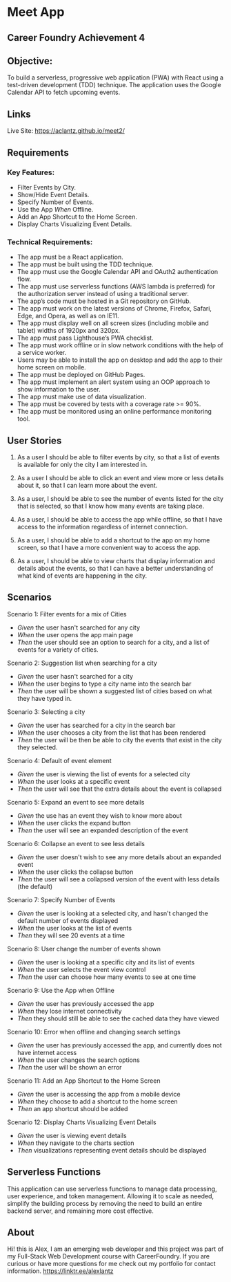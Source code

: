 # Meet App
## Career Foundry Achievement 4

## Objective:
To build a serverless, progressive web application (PWA) with React using a
test-driven development (TDD) technique. The application uses the Google
Calendar API to fetch upcoming events.

## Links
Live Site: https://aclantz.github.io/meet2/

## Requirements
### Key Features:
- Filter Events by City.
- Show/Hide Event Details.
- Specify Number of Events.
- Use the App *When* Offline.
- Add an App Shortcut to the Home Screen.
- Display Charts Visualizing Event Details.

### Technical Requirements:
- The app must be a React application.
- The app must be built using the TDD technique.
- The app must use the Google Calendar API and OAuth2 authentication flow.
- The app must use serverless functions (AWS lambda is preferred) for the authorization server
instead of using a traditional server.
- The app’s code must be hosted in a Git repository on GitHub.
- The app must work on the latest versions of Chrome, Firefox, Safari, Edge, and Opera, as well
as on IE11.
- The app must display well on all screen sizes (including mobile and tablet) widths of 1920px
and 320px.
- The app must pass Lighthouse’s PWA checklist.
- The app must work offline or in slow network conditions with the help of a service worker.
- Users may be able to install the app on desktop and add the app to their home screen on
mobile.
- The app must be deployed on GitHub Pages.
- The app must implement an alert system using an OOP approach to show information to the
user.
- The app must make use of data visualization.
- The app must be covered by tests with a coverage rate >= 90%.
- The app must be monitored using an online performance monitoring tool.

## User Stories

1. As a user I should be able to filter events by city, so that a list of events is available for only the city I am interested in.

2. As a user I should be able to click an event and view more or less details about it, so that I can learn more about the event.

3. As a user, I should be able to see the number of events listed for the city that is selected, so that I know how many events are taking place.

4. As a user, I should be able to access the app while offline, so that I have access to the information regardless of internet connection.

5. As a user, I should be able to add a shortcut to the app on my home screen, so that I have a more convenient way to access the app.

6. As a user, I should be able to view charts that display information and details about the events, so that I can have a better understanding of what kind of events are happening in the city.

## Scenarios 
Scenario 1: Filter events for a mix of Cities 
  - *Given* the user hasn't searched for any city 
  - *When* the user opens the app main page
  - *Then* the user should see an option to search for a city, and a list of events for a variety of cities.

Scenario 2: Suggestion list when searching for a city
  - *Given* the user hasn't searched for a city 
  - *When* the user begins to type a city name into the search bar
  - *Then* the user will be shown a suggested list of cities based on what they have typed in.

Scenario 3: Selecting a city
  - *Given* the user has searched for a city in the search bar
  - *When* the user chooses a city from the list that has been rendered
  - *Then* the user will be then be able to city the events that exist in the city they selected.

Scenario 4: Default of event element
  - *Given* the user is viewing the list of events for a selected city
  - *When* the user looks at a specific event
  - *Then* the user will see that the extra details about the event is collapsed

Scenario 5: Expand an event to see more details
  - *Given* the use has an event they wish to know more about
  - *When* the user clicks the expand button
  - *Then* the user will see an expanded description of the event

Scenario 6: Collapse an event to see less details
  - *Given* the user doesn't wish to see any more details about an expanded event
  - *When* the user clicks the collapse button
  - *Then* the user will see a collapsed version of the event with less details (the default)
  
Scenario 7: Specify Number of Events 
  - *Given* the user is looking at a selected city, and hasn't changed the default number of events displayed 
  - *When* the user looks at the list of events
  - *Then* they will see 20 events at a time

Scenario 8: User change the number of events shown
  - *Given* the user is looking at a specific city and its list of events
  - *When* the user selects the event view control
  - *Then* the user can choose how many events to see at one time
  
Scenario 9: Use the App when Offline 
  - *Given* the user has previously accessed the app 
  - *When* they lose internet connectivity 
  - *Then* they should still be able to see the cached data they have viewed

Scenario 10: Error when offline and changing search settings
  - *Given* the user has previously accessed the app, and currently does not have internet access
  - *When* the user changes the search options
  - *Then* the user will be shown an error
  
Scenario 11: Add an App Shortcut to the Home Screen
  - *Given* the user is accessing the app from a mobile device 
  - *When* they choose to add a shortcut to the home screen 
  - *Then* an app shortcut should be added 
  
Scenario 12: Display Charts Visualizing Event Details 
  - *Given* the user is viewing event details 
  - *When* they navigate to the charts section 
  - *Then* visualizations representing event details should be displayed 

## Serverless Functions
This application can use serverless functions to manage data processing, user experience, and token management. Allowing it to scale as needed, simplify the building process by removing the need to build an entire backend server, and remaining more cost effective.  

## About
Hi! this is Alex, I am an emerging web developer and this project was part of my Full-Stack Web Development course with CareerFoundry. If you are curious or have more questions for me check out my portfolio for contact information. https://linktr.ee/alexlantz